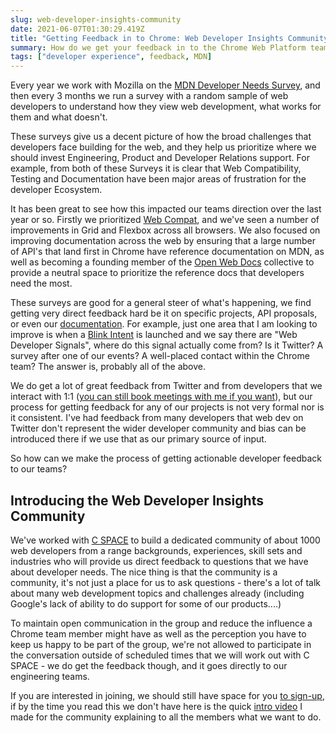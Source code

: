 ```yaml
---
slug: web-developer-insights-community
date: 2021-06-07T01:30:29.419Z
title: "Getting Feedback in to Chrome: Web Developer Insights Community"
summary: How do we get your feedback in to the Chrome Web Platform team?
tags: ["developer experience", feedback, MDN]
---
```


Every year we work with Mozilla on the [MDN Developer Needs Survey](https://insights.developer.mozilla.org/), and then every 3 months we run a survey with a random sample of web developers to understand how they view web development, what works for them and what doesn't.

These surveys give us a decent picture of how the broad challenges that developers face building for the web, and they help us prioritize where we should invest Engineering, Product and Developer Relations support. For example, from both of these Surveys it is clear that Web Compatibility, Testing and Documentation have been major areas of frustration for the developer Ecosystem.

It has been great to see how this impacted our teams direction over the last year or so. Firstly we prioritized [Web Compat](https://web.dev/compat2021/), and we've seen a number of improvements in Grid and Flexbox across all browsers. We also focused on improving documentation across the web by ensuring that a large number of API's that land first in Chrome have reference documentation on MDN, as well as becoming a founding member of the [Open Web Docs](https://opencollective.com/open-web-docs) collective to provide a neutral space to prioritize the reference docs that developers need the most.

These surveys are good for a general steer of what's happening, we find getting very direct feedback hard  be it on specific projects, API proposals, or even our [documentation](https://web.dev/). For example, just one area that I am looking to improve is when a [Blink Intent](https://blog.chromium.org/2019/11/intent-to-explain-demystifying-blink.html) is launched and we say there are "Web Developer Signals", where do this signal actually come from? Is it Twitter? A survey after one of our events? A well-placed contact within the Chrome team? The answer is, probably all of the above.

We do get a lot of great feedback from Twitter and from developers that we interact with 1:1 ([you can still book meetings with me if you want](https://paul.kinlan.me/helping-you-book-a-meeting/)), but our process for getting feedback for any of our projects is not very formal nor is it consistent. I've had feedback from many developers that web dev on Twitter don't represent the wider developer community and bias can be introduced there if we use that as our primary source of input.

So how can we make the process of getting actionable developer feedback to our teams?

## Introducing the Web Developer Insights Community

We've worked with [C SPACE](https://cspace.com/) to build a dedicated community of about 1000 web developers from a range backgrounds, experiences, skill sets and industries who will provide us direct feedback to questions that we have about developer needs. The nice thing is that the community is a community, it's not just a place for us to ask questions - there's a lot of talk about many web development topics and challenges already (including Google's lack of ability to do support for some of our products....) 

To maintain open communication in the group and reduce the influence a Chrome team member might have as well as the perception you have to keep us happy to be part of the group, we're not allowed to participate in the conversation outside of scheduled times that we will work out with C SPACE - we do get the feedback though, and it goes directly to our engineering teams.

If you are interested in joining, we should still have space for you [to sign-up](https://www.brandinvitation.com/wix/p3474224.aspx?said=QWERD5A&pcid=CLCS&aud=na&cid=na&enpt=lp&lang=9&l=9&udv=wdb), if by the time you read this we don't have here is the quick [intro video](https://youtu.be/h9Tp5XNWxYk) I made for the community explaining to all the members what we want to do.
